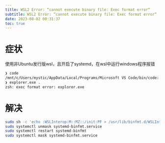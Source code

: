 ```yaml
---
title: WSL2 Error: “cannot execute binary file: Exec format error“
subtitle: WSL2 Error: “cannot execute binary file: Exec format error“
date: 2023-08-02 00:31:37
toc: true
---
```


# 症状
使用非Ubuntu发行版wsl，且开启了systemd，在wsl中运行windows程序报错

```zsh
❯ code
/mnt/c/Users/mystic/AppData/Local/Programs/Microsoft VS Code/bin/code: 61: /mnt/c/Users/mystic/AppData/Local/Programs/Microsoft VS Code/Code.exe: Exec format error
❯ explorer.exe .
zsh: exec format error: explorer.exe
```

# 解决

```zsh
sudo sh -c 'echo :WSLInterop:M::MZ::/init:PF > /usr/lib/binfmt.d/WSLInterop.conf'
sudo systemctl unmask systemd-binfmt.service
sudo systemctl restart systemd-binfmt
sudo systemctl mask systemd-binfmt.service
```

